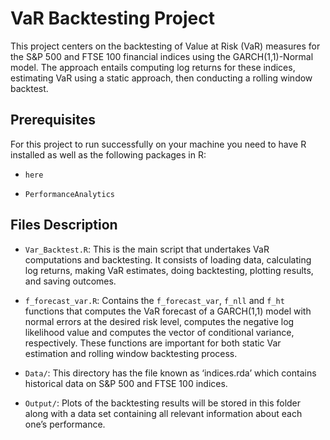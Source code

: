 # VaR Backtesting Project

This project centers on the backtesting of Value at Risk (VaR) measures for the S&P 500 and FTSE 100 financial indices using the GARCH(1,1)-Normal model. The approach entails computing log returns for these indices, estimating VaR using a static approach, then conducting a rolling window backtest.

## Prerequisites

For this project to run successfully on your machine you need to have R installed as well as the following packages in R:

- `here`

- `PerformanceAnalytics`

## Files Description

- `Var_Backtest.R`: This is the main script that undertakes VaR computations and backtesting. It consists of loading data, calculating log returns, making VaR estimates, doing backtesting, plotting results, and saving outcomes.

- `f_forecast_var.R`: Contains the `f_forecast_var`, `f_nll` and `f_ht` functions that computes the VaR forecast of a GARCH(1,1) model with normal errors at the desired risk level, computes the negative log likelihood value and computes the vector of conditional variance, respectively. These functions are important for both static Var estimation and rolling window backtesting process.

- `Data/`: This directory has the file known as ‘indices.rda’ which contains historical data on S&P 500 and FTSE 100 indices.


- `Output/`: Plots of the backtesting results will be stored in this folder along with a data set containing all relevant information about each one’s performance.
